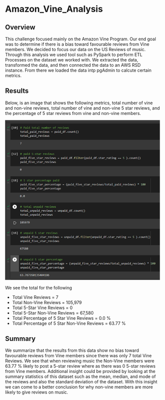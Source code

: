 # Amazon_Vine_Analysis
## Overview
This challenge focused mainly on the Amazon Vine Program. Our end goal was to determine if there is a bias toward favourable reviews from Vine members. We decided to focus our data on the US Reviews of music. Through this analysis we used tool such as PySpark to perform ETL Processes on the dataset we worked with. We extracted the data, transformed the data, and then connected the data to an AWS RSD instance. From there we loaded the data intp pgAdmin to calcute certain metrics. 
## Results
Below, is an image that shows the following metrics, total number of vine and non-vine reviews, total number of vine and non-vine 5 star reviews, and the percentage of 5 star reviews from vine and non-vine members.

![Image](https://github.com/mckjack/Amazon_Vine_Analysis/blob/main/Images/Reviews.png)

We see the total for the following 
- Total Vine Reviews = 7
- Total Non-Vine Reviews = 105,979
- Total 5-Star Vine Reviews = 0
- Total 5-Star Non-Vine Reviews = 67,580
- Total Percentage of 5 Star Vine Reviews = 0.0 %
- Total Percentage of 5 Star Non-Vine Reviews = 63.77 %

## Summary 
We summarize that the results from this data show no bias toward favourable reviews from Vine members since there was only 7 total Vine Reviews. We see that when reviewing music the Non-Vine members were 63.77 % likely to post a 5-star review where as there was 0 5-star reviews from Vine members. Additional insight could be provided by looking at the summary statistics of this dataset such as the mean, median, and mode of the reviews and also the standard deviation of the dataset. With this insight we can come to a better conclusion for why non-vine members are more likely to give reviews on music. 
